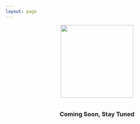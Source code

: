 ```yaml
---
layout: page
---
```


<div style="text-align: center;">
	<img src="/logo.png" style="display: block; margin-left: auto; margin-right: auto; width: 200px;">
	<h3 style="padding-top: 12px; font-weight:bold;">Coming Soon, Stay Tuned</h3>
</div>

